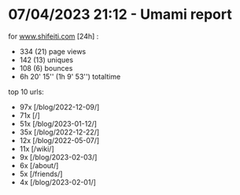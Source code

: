 # 07/04/2023 21:12 - Umami report
for www.shifeiti.com [24h] :

 - 334 (21) page views
 - 142 (13) uniques
 - 108 (6) bounces
 - 6h 20' 15'' (1h 9' 53'') totaltime


top 10 urls:
 - 97x [/blog/2022-12-09/]
 - 71x [/]
 - 51x [/blog/2023-01-12/]
 - 35x [/blog/2022-12-22/]
 - 12x [/blog/2022-05-07/]
 - 11x [/wiki/]
 - 9x [/blog/2023-02-03/]
 - 6x [/about/]
 - 5x [/friends/]
 - 4x [/blog/2023-02-01/]


